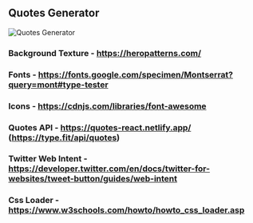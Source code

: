 ## Quotes Generator

![Quotes Generator](https://i.imgur.com/qhAQuWD.png)

### Background Texture - https://heropatterns.com/

### Fonts - https://fonts.google.com/specimen/Montserrat?query=mont#type-tester

### Icons - https://cdnjs.com/libraries/font-awesome

### Quotes API - https://quotes-react.netlify.app/ (https://type.fit/api/quotes)

### Twitter Web Intent - https://developer.twitter.com/en/docs/twitter-for-websites/tweet-button/guides/web-intent

### Css Loader - https://www.w3schools.com/howto/howto_css_loader.asp